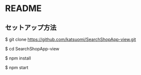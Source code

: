 # README

## セットアップ方法

$ git clone https://github.com/katsuomi/SearchShopApp-view.git

$ cd SearchShopApp-view

$ npm install

$ npm start
